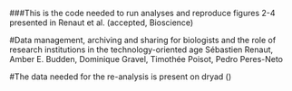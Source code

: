 ###This is the code needed to run analyses and reproduce figures 2-4 presented in Renaut et al. (accepted, Bioscience)

#Data management, archiving and sharing for biologists and the role of research institutions in the technology-oriented age
Sébastien Renaut, Amber E. Budden, Dominique Gravel, Timothée Poisot, Pedro Peres-Neto

#The data needed for the re-analysis is present on dryad ()

